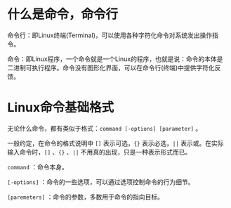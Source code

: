 # 什么是命令，命令行

命令行：即Linux终端(Terminal)，可以使用各种字符化命令对系统发出操作指令。

命令：即Linux程序，一个命令就是一个Linux的程序，也就是说：命令的本体是二进制可执行程序。命令没有图形化界面，可以在命令行(终端)中提供字符化反馈。

# Linux命令基础格式

无论什么命令，都有类似于格式：`command [-options] [parameter]` 。

一般约定，在命令的格式说明中 `[]` 表示可选，`{}` 表示必选，`||` 表示或。在实际输入命令时，`[]` 、`{}` 、`||` 不用真的出现，只是一种表示形式而已。

`command` ：命令本身。

`[-options]` ：命令的一些选项，可以通过选项控制命令的行为细节。

`[paremeters]` ：命令的参数，多数用于命令的指向目标。



